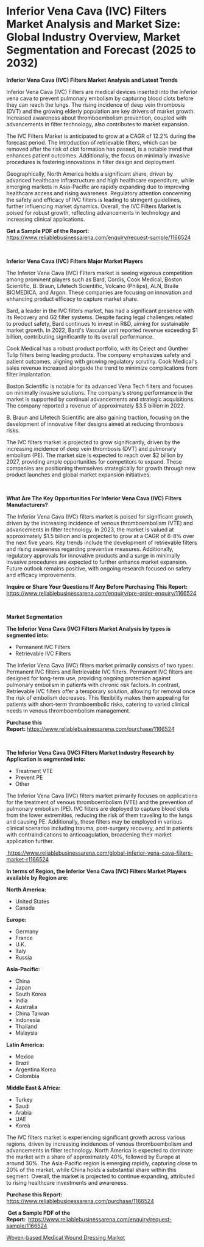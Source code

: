 <p><h1>Inferior Vena Cava (IVC) Filters Market Analysis and Market Size: Global Industry Overview, Market Segmentation and Forecast (2025 to 2032)</h1></p><p><strong>Inferior Vena Cava (IVC) Filters Market Analysis and Latest Trends</strong></p>
<p><p>Inferior Vena Cava (IVC) Filters are medical devices inserted into the inferior vena cava to prevent pulmonary embolism by capturing blood clots before they can reach the lungs. The rising incidence of deep vein thrombosis (DVT) and the growing elderly population are key drivers of market growth. Increased awareness about thromboembolism prevention, coupled with advancements in filter technology, also contributes to market expansion.</p><p>The IVC Filters Market is anticipated to grow at a CAGR of 12.2% during the forecast period. The introduction of retrievable filters, which can be removed after the risk of clot formation has passed, is a notable trend that enhances patient outcomes. Additionally, the focus on minimally invasive procedures is fostering innovations in filter design and deployment. </p><p>Geographically, North America holds a significant share, driven by advanced healthcare infrastructure and high healthcare expenditure, while emerging markets in Asia-Pacific are rapidly expanding due to improving healthcare access and rising awareness. Regulatory attention concerning the safety and efficacy of IVC filters is leading to stringent guidelines, further influencing market dynamics. Overall, the IVC Filters Market is poised for robust growth, reflecting advancements in technology and increasing clinical applications.</p></p>
<p><strong>Get a Sample PDF of the Report:&nbsp;</strong> <a href="https://www.reliablebusinessarena.com/enquiry/request-sample/1166524?utm_campaign=2637&utm_medium=2&utm_source=Github&utm_content=ia&utm_term=04032025&utm_id=inferior-vena-cava-ivc-filters">https://www.reliablebusinessarena.com/enquiry/request-sample/1166524</a></p>
<p>&nbsp;</p>
<p><strong>Inferior Vena Cava (IVC) Filters Major Market Players</strong></p>
<p><p>The Inferior Vena Cava (IVC) Filters market is seeing vigorous competition among prominent players such as Bard, Cordis, Cook Medical, Boston Scientific, B. Braun, Lifetech Scientific, Volcano (Philips), ALN, Braile BIOMEDICA, and Argon. These companies are focusing on innovation and enhancing product efficacy to capture market share.</p><p>Bard, a leader in the IVC filters market, has had a significant presence with its Recovery and G2 filter systems. Despite facing legal challenges related to product safety, Bard continues to invest in R&D, aiming for sustainable market growth. In 2022, Bard's Vascular unit reported revenue exceeding $1 billion, contributing significantly to its overall performance.</p><p>Cook Medical has a robust product portfolio, with its Celect and Gunther Tulip filters being leading products. The company emphasizes safety and patient outcomes, aligning with growing regulatory scrutiny. Cook Medical's sales revenue increased alongside the trend to minimize complications from filter implantation.</p><p>Boston Scientific is notable for its advanced Vena Tech filters and focuses on minimally invasive solutions. The company’s strong performance in the market is supported by continual advancements and strategic acquisitions. The company reported a revenue of approximately $3.5 billion in 2022.</p><p>B. Braun and Lifetech Scientific are also gaining traction, focusing on the development of innovative filter designs aimed at reducing thrombosis risks. </p><p>The IVC filters market is projected to grow significantly, driven by the increasing incidence of deep vein thrombosis (DVT) and pulmonary embolism (PE). The market size is expected to reach over $2 billion by 2027, providing ample opportunities for competitors to expand. These companies are positioning themselves strategically for growth through new product launches and global market expansion initiatives.</p></p>
<p>&nbsp;</p>
<p><strong>What Are The Key Opportunities For Inferior Vena Cava (IVC) Filters Manufacturers?</strong></p>
<p><p>The Inferior Vena Cava (IVC) filters market is poised for significant growth, driven by the increasing incidence of venous thromboembolism (VTE) and advancements in filter technology. In 2023, the market is valued at approximately $1.5 billion and is projected to grow at a CAGR of 6-8% over the next five years. Key trends include the development of retrievable filters and rising awareness regarding preventive measures. Additionally, regulatory approvals for innovative products and a surge in minimally invasive procedures are expected to further enhance market expansion. Future outlook remains positive, with ongoing research focused on safety and efficacy improvements.</p></p>
<p><strong>Inquire or Share Your Questions If Any Before Purchasing This Report:</strong> <a href="https://www.reliablebusinessarena.com/enquiry/pre-order-enquiry/1166524?utm_campaign=2637&utm_medium=2&utm_source=Github&utm_content=ia&utm_term=04032025&utm_id=inferior-vena-cava-ivc-filters">https://www.reliablebusinessarena.com/enquiry/pre-order-enquiry/1166524</a></p>
<p>&nbsp;</p>
<p><strong>Market Segmentation</strong></p>
<p><strong>The Inferior Vena Cava (IVC) Filters Market Analysis by types is segmented into:</strong></p>
<p><ul><li>Permanent IVC Filters</li><li>Retrievable IVC Filters</li></ul></p>
<p><p>The Inferior Vena Cava (IVC) filters market primarily consists of two types: Permanent IVC filters and Retrievable IVC filters. Permanent IVC filters are designed for long-term use, providing ongoing protection against pulmonary embolism in patients with chronic risk factors. In contrast, Retrievable IVC filters offer a temporary solution, allowing for removal once the risk of embolism decreases. This flexibility makes them appealing for patients with short-term thromboembolic risks, catering to varied clinical needs in venous thromboembolism management.</p></p>
<p><strong>Purchase this Report:&nbsp;</strong><a href="https://www.reliablebusinessarena.com/purchase/1166524?utm_campaign=2637&utm_medium=2&utm_source=Github&utm_content=ia&utm_term=04032025&utm_id=inferior-vena-cava-ivc-filters">https://www.reliablebusinessarena.com/purchase/1166524</a></p>
<p>&nbsp;</p>
<p><strong>The Inferior Vena Cava (IVC) Filters Market Industry Research by Application is segmented into:</strong></p>
<p><ul><li>Treatment VTE</li><li>Prevent PE</li><li>Other</li></ul></p>
<p><p>The Inferior Vena Cava (IVC) filters market primarily focuses on applications for the treatment of venous thromboembolism (VTE) and the prevention of pulmonary embolism (PE). IVC filters are deployed to capture blood clots from the lower extremities, reducing the risk of them traveling to the lungs and causing PE. Additionally, these filters may be employed in various clinical scenarios including trauma, post-surgery recovery, and in patients with contraindications to anticoagulation, broadening their market application further.</p></p>
<p><a href="https://www.reliablebusinessarena.com/global-inferior-vena-cava-filters-market-r1166524?utm_campaign=2637&utm_medium=2&utm_source=Github&utm_content=ia&utm_term=04032025&utm_id=inferior-vena-cava-ivc-filters">&nbsp;https://www.reliablebusinessarena.com/global-inferior-vena-cava-filters-market-r1166524</a></p>
<p><strong>In terms of Region, the Inferior Vena Cava (IVC) Filters Market Players available by Region are:</strong></p>
<p>
    <p> <strong> North America: </strong>
        <ul>
            <li>United States</li>
            <li>Canada</li>
        </ul>
        </p> 
    <p> <strong> Europe: </strong>
        <ul>
            <li>Germany</li>
            <li>France</li>
            <li>U.K.</li>
            <li>Italy</li>
            <li>Russia</li>
        </ul>
        </p> 
    <p> <strong> Asia-Pacific: </strong>
        <ul>
            <li>China</li>
            <li>Japan</li>
            <li>South Korea</li>
            <li>India</li>
            <li>Australia</li>
            <li>China Taiwan</li>
            <li>Indonesia</li>
            <li>Thailand</li>
            <li>Malaysia</li>
        </ul>
        </p> 
    <p> <strong> Latin America: </strong>
        <ul>
            <li>Mexico</li>
            <li>Brazil</li>
            <li>Argentina Korea</li>
            <li>Colombia</li>
        </ul>
        </p> 
    <p> <strong> Middle East & Africa: </strong>
        <ul>
            <li>Turkey</li>
            <li>Saudi</li>
            <li>Arabia</li>
            <li>UAE</li>
            <li>Korea</li>
        </ul>
    </p>
    </p>
<p><p>The IVC filters market is experiencing significant growth across various regions, driven by increasing incidences of venous thromboembolism and advancements in filter technology. North America is expected to dominate the market with a share of approximately 40%, followed by Europe at around 30%. The Asia-Pacific region is emerging rapidly, capturing close to 20% of the market, while China holds a substantial share within this segment. Overall, the market is projected to continue expanding, attributed to rising healthcare investments and awareness.</p></p>
<p><strong>Purchase this Report: </strong><a href="https://www.reliablebusinessarena.com/purchase/1166524?utm_campaign=2637&utm_medium=2&utm_source=Github&utm_content=ia&utm_term=04032025&utm_id=inferior-vena-cava-ivc-filters">https://www.reliablebusinessarena.com/purchase/1166524</a></p>
<p>&nbsp;<strong>Get a Sample PDF of the Report:&nbsp;&nbsp;</strong><a href="https://www.reliablebusinessarena.com/enquiry/request-sample/1166524?utm_campaign=2637&utm_medium=2&utm_source=Github&utm_content=ia&utm_term=04032025&utm_id=inferior-vena-cava-ivc-filters">https://www.reliablebusinessarena.com/enquiry/request-sample/1166524</a></p>
<p><strong></strong></p>
<p><p><a href="https://github.com/nabadeneme/Market-Research-Report-List-1/blob/main/woven-based-medical-wound-dressing-market.md?utm_campaign=2637&utm_medium=2&utm_source=Github&utm_content=ia&utm_term=04032025&utm_id=inferior-vena-cava-ivc-filters">Woven-based Medical Wound Dressing Market</a></p></p>